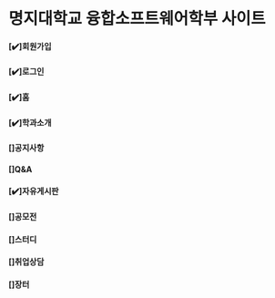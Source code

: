 명지대학교 융합소프트웨어학부 사이트
=======================================

#### [✔️]회원가입
#### [✔️]로그인
#### [✔️]홈
#### [✔️]학과소개
#### []공지사항
#### []Q&A
#### [✔️]자유게시판
#### []공모전
#### []스터디
#### []취업상담
#### []장터
